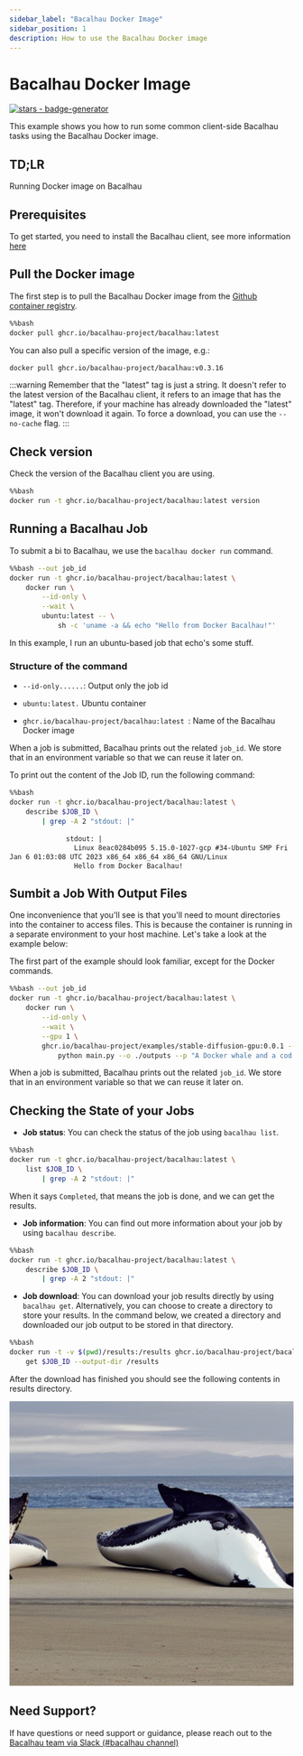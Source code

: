 ```yaml
---
sidebar_label: "Bacalhau Docker Image"
sidebar_position: 1
description: How to use the Bacalhau Docker image
---
```

# Bacalhau Docker Image


[![stars - badge-generator](https://img.shields.io/github/stars/bacalhau-project/bacalhau?style=social)](https://github.com/bacalhau-project/bacalhau)

This example shows you how to run some common client-side Bacalhau tasks using the Bacalhau Docker image.

## TD;LR
Running Docker image on Bacalhau

## Prerequisites

To get started, you need to install the Bacalhau client, see more information [here](https://docs.bacalhau.org/getting-started/installation)

## Pull the Docker image

The first step is to pull the Bacalhau Docker image from the [Github container registry](https://github.com/orgs/bacalhau-project/packages/container/package/bacalhau).


```bash
%%bash
docker pull ghcr.io/bacalhau-project/bacalhau:latest
```

You can also pull a specific version of the image, e.g.:

```bash
docker pull ghcr.io/bacalhau-project/bacalhau:v0.3.16
```

:::warning
Remember that the "latest" tag is just a string. It doesn't refer to the latest version of the Bacalhau client, it refers to an image that has the "latest" tag. Therefore, if your machine has already downloaded the "latest" image, it won't download it again. To force a download, you can use the `--no-cache` flag.
:::

## Check version

Check the version of the Bacalhau client you are using.



```bash
%%bash
docker run -t ghcr.io/bacalhau-project/bacalhau:latest version
```

## Running a Bacalhau Job

To submit a bi to Bacalhau, we use the `bacalhau docker run` command. 


```bash
%%bash --out job_id
docker run -t ghcr.io/bacalhau-project/bacalhau:latest \
    docker run \
        --id-only \
        --wait \
        ubuntu:latest -- \
            sh -c 'uname -a && echo "Hello from Docker Bacalhau!"'
```

In this example, I run an ubuntu-based job that echo's some stuff.

### Structure of the command

-  `--id-only......`: Output only the job id

- `ubuntu:latest.` Ubuntu container

- `ghcr.io/bacalhau-project/bacalhau:latest `: Name of the Bacalhau Docker image

When a job is submitted, Bacalhau prints out the related `job_id`. We store that in an environment variable so that we can reuse it later on.

To print out the content of the Job ID, run the following command:


```bash
%%bash
docker run -t ghcr.io/bacalhau-project/bacalhau:latest \
    describe $JOB_ID \
        | grep -A 2 "stdout: |"
```

                  stdout: |
                    Linux 8eac0284b095 5.15.0-1027-gcp #34-Ubuntu SMP Fri Jan 6 01:03:08 UTC 2023 x86_64 x86_64 x86_64 GNU/Linux
                    Hello from Docker Bacalhau!


## Sumbit a Job With Output Files

One inconvenience that you'll see is that you'll need to mount directories into the container to access files. This is because the container is running in a separate environment to your host machine. Let's take a look at the example below:

The first part of the example should look familiar, except for the Docker commands.


```bash
%%bash --out job_id
docker run -t ghcr.io/bacalhau-project/bacalhau:latest \
    docker run \
        --id-only \
        --wait \
        --gpu 1 \
        ghcr.io/bacalhau-project/examples/stable-diffusion-gpu:0.0.1 -- \
            python main.py --o ./outputs --p "A Docker whale and a cod having a conversation about the state of the ocean"
```


When a job is submitted, Bacalhau prints out the related `job_id`. We store that in an environment variable so that we can reuse it later on.

## Checking the State of your Jobs

- **Job status**: You can check the status of the job using `bacalhau list`. 


```bash
%%bash
docker run -t ghcr.io/bacalhau-project/bacalhau:latest \
    list $JOB_ID \
        | grep -A 2 "stdout: |"
```

When it says `Completed`, that means the job is done, and we can get the results.

- **Job information**: You can find out more information about your job by using `bacalhau describe`.


```bash
%%bash
docker run -t ghcr.io/bacalhau-project/bacalhau:latest \
    describe $JOB_ID \
        | grep -A 2 "stdout: |"
```

- **Job download**: You can download your job results directly by using `bacalhau get`. Alternatively, you can choose to create a directory to store your results. In the command below, we created a directory and downloaded our job output to be stored in that directory.


```bash
%%bash
docker run -t -v $(pwd)/results:/results ghcr.io/bacalhau-project/bacalhau:latest \
    get $JOB_ID --output-dir /results
```

After the download has finished you should see the following contents in results directory. 




    
![png](index_files/index_24_0.png)
    



## Need Support?

If have questions or need support or guidance, please reach out to the [Bacalhau team via Slack (#bacalhau channel)](https://filecoin.io/slack)

